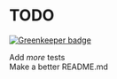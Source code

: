 # TODO

[![Greenkeeper badge](https://badges.greenkeeper.io/rickycodes/mon-site.svg)](https://greenkeeper.io/)

Add _more_ tests  
Make a better README.md
